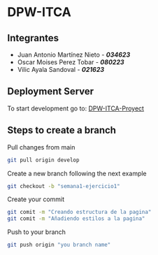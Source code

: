 # DPW-ITCA

## Integrantes
- Juan Antonio Martínez Nieto  - **_034623_**
- Oscar Moises Perez Tobar - **_080223_**
- Vilic Ayala Sandoval - **_021623_**

## Deployment Server
To start development go to:
[DPW-ITCA-Proyect](https://jeikodde.github.io/DPW-ITCA/)

## Steps to create a branch
Pull changes from main
```bash
git pull origin develop
```

Create a new branch following the next example
```bash
git checkout -b "semana1-ejercicio1"
```

Create your commit
```bash
git comit -m "Creando estructura de la pagina"
git comit -m "Añadiendo estilos a la pagina"
```

Push to your branch
```bash
git push origin "you branch name"
```